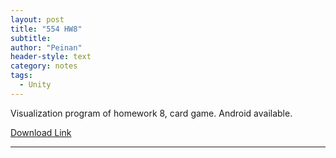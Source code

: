 ```yaml
---
layout: post
title: "554 HW8"
subtitle:
author: "Peinan"
header-style: text
category: notes
tags:
  - Unity
---
```


Visualization program  of homework 8, card game. Android available.

[Download Link](/res/apk/554.apk)

---